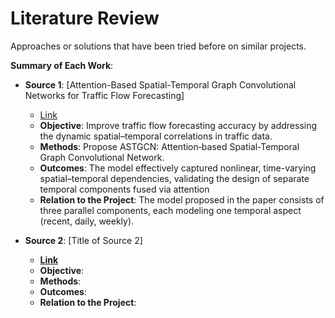 # Literature Review

Approaches or solutions that have been tried before on similar projects.

**Summary of Each Work**:

- **Source 1**: [Attention-Based Spatial-Temporal Graph Convolutional Networks for Traffic Flow Forecasting]

  - [Link](0_LiteratureReview/Attention-Based-Spatial-Temporal-Graph-Convolutional-Networks-for-Traffic-Flow-Forecasting.pdf)
  - **Objective**: Improve traffic flow forecasting accuracy by addressing the dynamic spatial–temporal correlations in traffic data.
  - **Methods**: Propose ASTGCN: Attention‑based Spatial‑Temporal Graph Convolutional Network.
  - **Outcomes**: The model effectively captured nonlinear, time-varying spatial–temporal dependencies, validating the design of separate temporal components fused via attention
  - **Relation to the Project**: The model proposed in the paper consists of three parallel components, each modeling one temporal aspect (recent, daily, weekly). 

- **Source 2**: [Title of Source 2]

  - **[Link]()**
  - **Objective**:
  - **Methods**:
  - **Outcomes**:
  - **Relation to the Project**:

